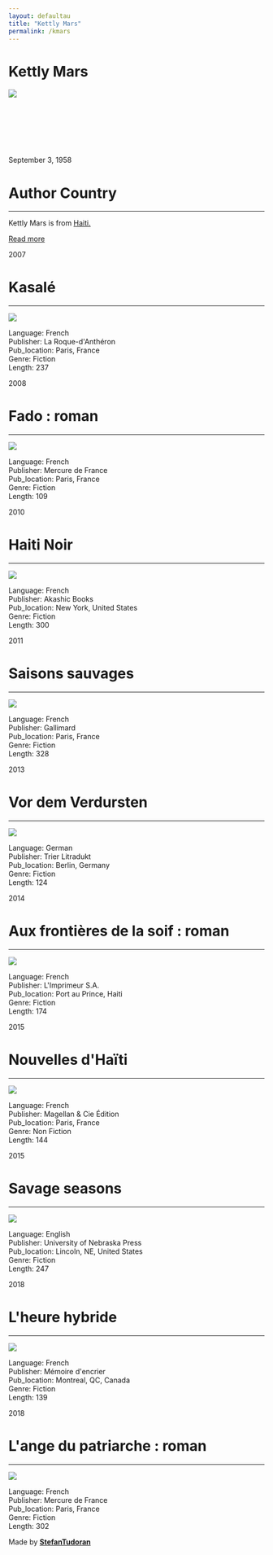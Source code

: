 ```yaml
---
layout: defaultau
title: "Kettly Mars"
permalink: /kmars
---
```

<!-- partial:index.partial.html -->
<div class="content">
    <h1>Kettly Mars </h1>
    <div class="quote">
        <div><img src="http://smallaxe.net/sites/small-axe/files/Kettly-MARS-photo-1-200x300.jpg" class="logo"></div>
    </div>
    <div class="timeline">
        <div style="padding-bottom:100px;"></div>
        <div class="block">
            <div class="date right"><p class="right"> September 3, 1958 </p></div>
            <div class="dot"></div>
            <div class="left first">
            <div class="author_country">
                <h1>Author Country</h1><hr>
          <div class="aclocation">  <p> Kettly Mars  is from <a href="http://localhost:4000/5">Haiti.</a></p></div>
              <div class="acreadmore">  <a href="https://en.wikipedia.org/wiki/Kettly_Mars" target="_blank">Read more</a></div>
            </div>
            </div>
        </div>
        <div class="block">
            <div class="date left"><p class="left">2007</p></div>
            <div class="dot"></div>
            <div class="right">
                <h1>Kasalé</h1><hr>
                <p><img src="https://m.media-amazon.com/images/I/41nHatjwzaL._BO1,204,203,200_.jpg"></p>
                <p>
                Language: French<br/>
                Publisher: La Roque-d'Anthéron<br/>
                Pub_location: Paris, France<br/>
                Genre: Fiction<br/>
                Length: 237</p>
            </div>
        </div>
        <div class="block">
            <div class="date right"><p class="right">2008</p></div>
            <div class="dot"></div>
            <div class="left hide">
                <h1>Fado : roman</h1><hr>
                <p><img src="https://la1ere.francetvinfo.fr/image/YRtHYYmuYQOe2kdlvuyocxVsLvs/600x400/outremer/2019/10/03/5d95bb318d428_kettly_mars.jpg"></p>
                <p>Language: French<br/>
                Publisher: Mercure de France<br/>
                Pub_location: Paris, France<br/>
                Genre: Fiction<br/>
                Length: 109</p>
            </div>
        </div>
        <div class="block">
            <div class="date left"><p class="left">2010</p></div>
            <div class="dot"></div>
            <div class="right">
                <h1>Haiti Noir</h1><hr>
                <p><img src="https://m.media-amazon.com/images/I/51PyuTiMO1L._SY291_BO1,204,203,200_QL40_FMwebp_.jpg"></p>
                <p>
                Language: French<br/>
                Publisher: Akashic Books<br/>
                Pub_location: New York, United States<br/>
                Genre: Fiction<br/>
                Length: 300</p>
            </div>
        </div>
        <div class="block">
            <div class="date right"><p class="right">2011</p></div>
            <div class="dot"></div>
            <div class="left hide">
                <h1>Saisons sauvages</h1><hr>
                <p><img src="https://m.media-amazon.com/images/I/41aJmkQnyzL._SX302_BO1,204,203,200_.jpg"></p>
                <p>Language: French<br/>
                Publisher:  Gallimard<br/>
                Pub_location: Paris, France<br/>
                Genre: Fiction <br/>
                Length: 328</p>
            </div>
        </div>
        <div class="block">
            <div class="date left"><p class="left">2013</p></div>
            <div class="dot"></div>
            <div class="right">
                <h1>Vor dem Verdursten</h1><hr>
                <p><img src="https://m.media-amazon.com/images/I/414Wjpt-yrL._SX312_BO1,204,203,200_.jpg"></p>
                <p>
                Language: German<br/>
                Publisher: Trier Litradukt <br/>
                Pub_location: Berlin, Germany<br/>
                Genre: Fiction<br/>
                Length: 124</p>
            </div>
        </div>
        <div class="block">
            <div class="date right"><p class="right">2014</p></div>
            <div class="dot"></div>
            <div class="left hide">
                <h1>Aux frontières de la soif : roman</h1><hr>
                <p><img src="https://lakayiti.com/image/cache/data/BOOKS/aux%20frontieres-800x888.jpg"></p>
                <p>Language: French<br/>
                Publisher: L'Imprimeur S.A.<br/>
                Pub_location: Port au Prince, Haiti<br/>
                Genre: Fiction<br/>
                Length: 174</p>
            </div>
        </div>
        <div class="block">
            <div class="date left"><p class="left">2015</p></div>
            <div class="dot"></div>
            <div class="right">
                <h1>Nouvelles d'Haïti</h1><hr>
                <p><img src="https://is5-ssl.mzstatic.com/image/thumb/Publication7/v4/8e/a8/cb/8ea8cb85-3921-12a8-4024-b0cd12cdcf67/9782350743448.jpg/1200x630wz.png"></p>
                <p>
                Language: French<br/>
                Publisher: Magellan & Cie Édition<br/>
                Pub_location: Paris, France<br/>
                Genre: Non Fiction<br/>
                Length: 144</p>
            </div>
        </div>
        <div class="block">
            <div class="date left"><p class="left">2015</p></div>
            <div class="dot"></div>
            <div class="right">
                <h1>Savage seasons</h1><hr>
                <p><img src="https://images-na.ssl-images-amazon.com/images/I/81mOkdYv0KL.jpg"></p>
                <p>
                Language: English<br/>
                Publisher: University of Nebraska Press<br/>
                Pub_location: Lincoln, NE, United States<br/>
                Genre: Fiction<br/>
                Length: 247</p>
            </div>
        </div>
        <div class="block">
            <div class="date right"><p class="right">2018</p></div>
            <div class="dot"></div>
            <div class="left hide">
                <h1>L'heure hybride</h1><hr>
                <p><img src="https://images-na.ssl-images-amazon.com/images/I/51Frg2apMqL.jpg"></p>
                <p>Language: French<br/>
                Publisher: Mémoire d'encrier<br/>
                Pub_location: Montreal, QC, Canada<br/>
                Genre: Fiction<br/>
                Length: 139</p>
            </div>
        </div>
        <div class="block">
            <div class="date left"><p class="left">2018</p></div>
            <div class="dot"></div>
            <div class="right">
                <h1>L'ange du patriarche : roman</h1><hr>
                <p><img src="http://1.bp.blogspot.com/_QkaIeglezC4/S187t2gQTLI/AAAAAAAAAI4/l7Eojx1uPTQ/s320/K+de+KM.jpg"></p>
                <p>
                Language: French<br/>
                Publisher: Mercure de France<br/>
                Pub_location: Paris, France<br/>
                Genre: Fiction<br/>
                Length: 302</p>
            </div>
        </div>
        <div id="footer">
        <p id="copyright">Made by&nbsp;<strong><a href="https://www.linkedin.com/in/nicolae-stefan-tudoran-b02291127/" target="_blank">StefanTudoran</a></strong></p>
    </div>
</div>
<!-- partial -->
  <script src='https://cdnjs.cloudflare.com/ajax/libs/jquery/3.1.1/jquery.min.js'></script><script  src="assets/js/authorscript.js"></script>
